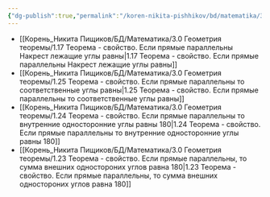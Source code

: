 ```yaml
---
{"dg-publish":true,"permalink":"/koren-nikita-pishhikov/bd/matematika/3-0-geometriya-teoremy/meta/2-3-svojstva-parallelnyh-pryamyh/","tags":["gardenEntry"]}
---
```


- [[Корень_Никита Пищиков/БД/Математика/3.0 Геометрия теоремы/1.17 Теорема - свойство. Если прямые параллельны Накрест лежащие углы равны\|1.17 Теорема - свойство. Если прямые параллельны Накрест лежащие углы равны]]
- [[Корень_Никита Пищиков/БД/Математика/3.0 Геометрия теоремы/1.25 Теорема - свойство. Если прямые параллельны то соответственные углы равны\|1.25 Теорема - свойство. Если прямые параллельны то соответственные углы равны]]
- [[Корень_Никита Пищиков/БД/Математика/3.0 Геометрия теоремы/1.24 Теорема - свойство. Если прямые параллельны то внутренние односторонние углы равны 180\|1.24 Теорема - свойство. Если прямые параллельны то внутренние односторонние углы равны 180]]
- [[Корень_Никита Пищиков/БД/Математика/3.0 Геометрия теоремы/1.23 Теорема - свойство. Если прямые параллельны, то сумма внешних одностороних углов равна 180\|1.23 Теорема - свойство. Если прямые параллельны, то сумма внешних одностороних углов равна 180]]

